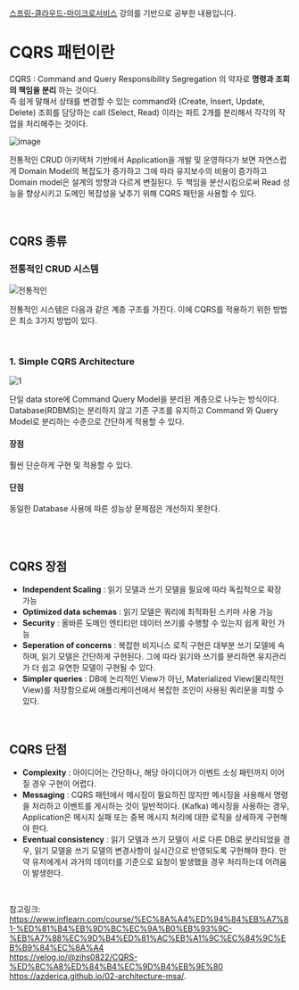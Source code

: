 [스프링-클라우드-마이크로서비스](https://www.inflearn.com/course/%EC%8A%A4%ED%94%84%EB%A7%81-%ED%81%B4%EB%9D%BC%EC%9A%B0%EB%93%9C-%EB%A7%88%EC%9D%B4%ED%81%AC%EB%A1%9C%EC%84%9C%EB%B9%84%EC%8A%A4) 강의를 기반으로 공부한 내용입니다. 

   
# CQRS 패턴이란

CQRS : Command and Query Responsibility Segregation 의 약자로 **명령과 조회의 책임을 분리** 하는 것이다.    
즉 쉽게 말해서 상태를 변경할 수 있는 command와 (Create, Insert, Update, Delete) 조회를 담당하는 call (Select, Read) 이라는 파트 2개를 분리해서 각각의 작업을 처리해주는 것이다. 

![image](https://user-images.githubusercontent.com/45115557/204132735-c9c9100a-a8f0-4fc6-b3cb-92a8151863fe.png)

전통적인 CRUD 아키텍처 기반에서 Application을 개발 및 운영하다가 보면 자연스럽게 Domain Model의 복잡도가 증가하고 그에 따라 유지보수의 비용이 증가하고 Domain model은 설계의 방향과 다르게 변질된다. 두 책임을 분산시킴으로써 Read 성능을 향상시키고 도메인 복잡성을 낮추기 위해 CQRS 패턴을 사용할 수 있다. 

</br>

## CQRS 종류

### 전통적인 CRUD 시스템

![전통적인](https://user-images.githubusercontent.com/45115557/204135397-6aaa84e2-2ef6-4f89-b952-896619d5c404.png)

전통적인 시스템은 다음과 같은 계층 구조를 가진다. 이에 CQRS를 적용하기 위한 방법은 최소 3가지 방법이 있다. 

</br>

### 1. Simple CQRS Architecture

![1](https://user-images.githubusercontent.com/45115557/204135862-a91caac8-2593-4e37-91e9-1332234a326e.png)

단일 data store에 Command Query Model을 분리된 계층으로 나누는 방식이다. Database(RDBMS)는 분리하지 않고 기존 구조를 유지하고 Command 와 Query Model로 분리하는 수준으로 간단하게 적용할 수 있다. 

#### 장점 

훨씬 단순하게 구현 및 적용할 수 있다. 

#### 단점

동일한 Database 사용에 따른 성능상 문제점은 개선하지 못한다. 

</br>




</br>

## CQRS 장점

* **Independent Scaling** : 읽기 모델과 쓰기 모델을 필요에 따라 독립적으로 확장 가능
* **Optimized data schemas** : 읽기 모델은 쿼리에 최적화된 스키마 사용 가능
* **Security** : 올바른 도메인 엔티티만 데이터 쓰기를 수행할 수 있는지 쉽게 확인 가능
* **Seperation of concerns** : 복잡한 비지니스 로직 구현은 대부분 쓰기 모델에 속하며, 읽기 모델은 간단하게 구현된다. 그에 따라 읽기와 쓰기를 분리하면 유지관리가 더 쉽고 유연한 모델이 구현될 수 있다. 
* **Simpler queries** : DB에 논리적인 View가 아닌, Materialized View(물리적인 View)를 저장함으로써 애플리케이션에서 복잡한 조인이 사용된 쿼리문을 피할 수 있다. 

</br>

## CQRS 단점

* **Complexity** : 아이디어는 간단하나, 해당 아이디어가 이벤트 소싱 패턴까지 이어질 경우 구현이 어렵다. 
* **Messaging** : CQRS 패턴에서 메시징이 필요하진 않지만 메시징을 사용해서 명령을 처리하고 이벤트를 게시하는 것이 일반적이다. (Kafka) 
메시징을 사용하는 경우, Application은 메시지 실패 또는 중복 메시지 처리에 대한 로직을 상세하게 구현해야 한다. 
* **Eventual consistency** : 읽기 모델과 쓰기 모델이 서로 다른 DB로 분리되었을 경우, 읽기 모델을 쓰기 모델의 변경사항이 실시간으로 반영되도록 구현해야 한다.
만약 유저에게서 과거의 데이터를 기준으로 요청이 발생했을 경우 처리하는데 어려움이 발생한다. 

</br>







참고링크:    
https://www.inflearn.com/course/%EC%8A%A4%ED%94%84%EB%A7%81-%ED%81%B4%EB%9D%BC%EC%9A%B0%EB%93%9C-%EB%A7%88%EC%9D%B4%ED%81%AC%EB%A1%9C%EC%84%9C%EB%B9%84%EC%8A%A4   
https://velog.io/@zihs0822/CQRS-%ED%8C%A8%ED%84%B4%EC%9D%B4%EB%9E%80   
https://azderica.github.io/02-architecture-msa/.  

